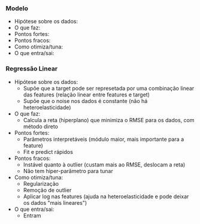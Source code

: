 ### Modelo
- Hipótese sobre os dados:
- O que faz:
- Pontos fortes:
- Pontos fracos:
- Como otimiza/tuna:
- O que entra/sai:

### Regressão Linear
- Hipótese sobre os dados:
    - Supõe que a target pode ser represetada por uma combinação linear das features (relação linear entre features e target)
    - Supõe que o noise nos dados é constante (não há heteroelasticidade)
- O que faz:
    - Calcula a reta (hiperplano) que minimiza o RMSE para os dados, com método direto
- Pontos fortes:
    - Parâmetros interpretáveis (módulo maior, mais importante para a feature)
    - Fit e predict rápidos
- Pontos fracos:
    - Instável quanto à outlier (custam mais ao RMSE, deslocam a reta)
    - Não tem hiper-parâmetro para tunar
- Como otimiza/tuna:
    - Regularização
    - Remoção de outlier
    - Aplicar log nas features (ajuda na heteroelasticidade e pode deixar os dados "mais lineares")
- O que entra/sai:
    - Entram 